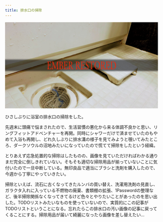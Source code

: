 ```yaml
---
title: 排水口の掃除
---
```


![](/images/2020-10-12-ember-restored.jpg)

ひさしぶりに浴室の排水口の掃除をした。

先週末に頭痛で悩まされたので、生活習慣の悪化から来る体調不良かと思い、リングフィットアドベンチャーを再開。同時にシャワーだけで済ませていたのもやめて入浴も再開し、どれ久しぶりに排水溝の様子を見てみようと覗いてみたところ、ダークソウルの沼地みたいになっていたので慌てて掃除をしたという経緯。

とりあえず応急処置的な掃除はしたものの、画像を見ていただければわかる通りまだ完全に倒しきれていない。そもそも適切な掃除用品が揃っていないことに気付いたので一旦中断している。無印良品で適当にブラシと洗剤を購入したので、今週から丁寧にやっていきたい。

掃除といえば、流石に古くなってきたルンバの買い替え、洗濯用洗剤の見直し、ガラクタ入れに入っている不燃物の廃棄、書類棚の拡張、1Passwordの整理など、後半掃除関係なくなってきてるけど色々とやりたいことがあったのを思い出した。TODOリストみたいなものを使っていないので、実質的にこの記事がTODOリストということになる。忘れたらこの排水口の汚い画像の記事に戻ってくることにする。掃除用品が届いて綺麗になったら画像を差し替えたい…

